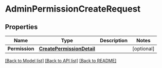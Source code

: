 # AdminPermissionCreateRequest

## Properties

Name | Type | Description | Notes
------------ | ------------- | ------------- | -------------
**Permission** | [**CreatePermissionDetail**](CreatePermissionDetail.md) |  | [optional] 

[[Back to Model list]](../README.md#documentation-for-models) [[Back to API list]](../README.md#documentation-for-api-endpoints) [[Back to README]](../README.md)


